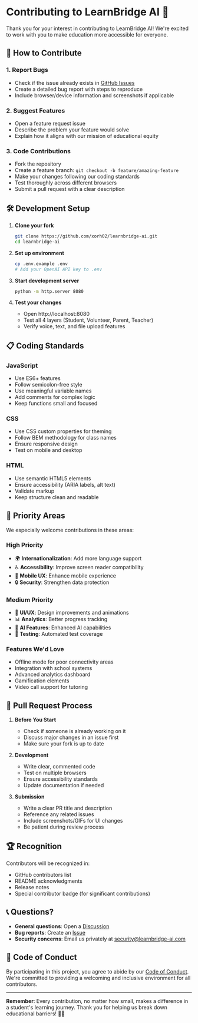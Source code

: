 # Contributing to LearnBridge AI 🤝

Thank you for your interest in contributing to LearnBridge AI! We're excited to work with you to make education more accessible for everyone.

## 🌟 How to Contribute

### 1. **Report Bugs**
- Check if the issue already exists in [GitHub Issues](https://github.com/xorh02/learnbridge-ai/issues)
- Create a detailed bug report with steps to reproduce
- Include browser/device information and screenshots if applicable

### 2. **Suggest Features**
- Open a feature request issue
- Describe the problem your feature would solve
- Explain how it aligns with our mission of educational equity

### 3. **Code Contributions**
- Fork the repository
- Create a feature branch: `git checkout -b feature/amazing-feature`
- Make your changes following our coding standards
- Test thoroughly across different browsers
- Submit a pull request with a clear description

## 🛠️ Development Setup

1. **Clone your fork**
   ```bash
   git clone https://github.com/xorh02/learnbridge-ai.git
   cd learnbridge-ai
   ```

2. **Set up environment**
   ```bash
   cp .env.example .env
   # Add your OpenAI API key to .env
   ```

3. **Start development server**
   ```bash
   python -m http.server 8080
   ```

4. **Test your changes**
   - Open http://localhost:8080
   - Test all 4 layers (Student, Volunteer, Parent, Teacher)
   - Verify voice, text, and file upload features

## 📋 Coding Standards

### **JavaScript**
- Use ES6+ features
- Follow semicolon-free style
- Use meaningful variable names
- Add comments for complex logic
- Keep functions small and focused

### **CSS**
- Use CSS custom properties for theming
- Follow BEM methodology for class names
- Ensure responsive design
- Test on mobile and desktop

### **HTML**
- Use semantic HTML5 elements
- Ensure accessibility (ARIA labels, alt text)
- Validate markup
- Keep structure clean and readable

## 🎯 Priority Areas

We especially welcome contributions in these areas:

### **High Priority**
- 🌍 **Internationalization**: Add more language support
- ♿ **Accessibility**: Improve screen reader compatibility
- 📱 **Mobile UX**: Enhance mobile experience
- 🔒 **Security**: Strengthen data protection

### **Medium Priority**
- 🎨 **UI/UX**: Design improvements and animations
- 📊 **Analytics**: Better progress tracking
- 🤖 **AI Features**: Enhanced AI capabilities
- 🧪 **Testing**: Automated test coverage

### **Features We'd Love**
- Offline mode for poor connectivity areas
- Integration with school systems
- Advanced analytics dashboard
- Gamification elements
- Video call support for tutoring

## 🚀 Pull Request Process

1. **Before You Start**
   - Check if someone is already working on it
   - Discuss major changes in an issue first
   - Make sure your fork is up to date

2. **Development**
   - Write clear, commented code
   - Test on multiple browsers
   - Ensure accessibility standards
   - Update documentation if needed

3. **Submission**
   - Write a clear PR title and description
   - Reference any related issues
   - Include screenshots/GIFs for UI changes
   - Be patient during review process

## 🏆 Recognition

Contributors will be recognized in:
- GitHub contributors list
- README acknowledgments
- Release notes
- Special contributor badge (for significant contributions)

## 📞 Questions?

- **General questions**: Open a [Discussion](https://github.com/xorh02/learnbridge-ai/discussions)
- **Bug reports**: Create an [Issue](https://github.com/xorh02/learnbridge-ai/issues)
- **Security concerns**: Email us privately at security@learnbridge-ai.com

## 🌟 Code of Conduct

By participating in this project, you agree to abide by our [Code of Conduct](CODE_OF_CONDUCT.md). We're committed to providing a welcoming and inclusive environment for all contributors.

---

**Remember**: Every contribution, no matter how small, makes a difference in a student's learning journey. Thank you for helping us break down educational barriers! 🌉✨